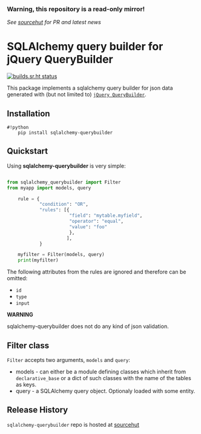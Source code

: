 ### Warning, this repository is a read-only mirror!
*See [sourcehut](https://github.com/ocurero/sqlalchemy-querybuilder) for PR and latest news*

SQLAlchemy query builder for jQuery QueryBuilder
================================================

[![builds.sr.ht
status](https://builds.sr.ht/~ocurero/sqlalchemy-querybuilder/.build.yml.svg)](https://builds.sr.ht/~ocurero/sqlalchemy-querybuilder/.build.yml?)

This package implements a sqlalchemy query builder for json data
generated with (but not limited to) [`jQuery QueryBuilder`](http://querybuilder.js.org/).


Installation
------------

    #!python
        pip install sqlalchemy-querybuilder

Quickstart
----------

Using **sqlalchemy-querybuilder** is very simple:

```python

from sqlalchemy_querybuilder import Filter
from myapp import models, query

    rule = {
            "condition": "OR",
            "rules": [{
                       "field": "mytable.myfield",
                       "operator": "equal",
                       "value": "foo"
                       },
                      ],
            }

    myfilter = Filter(models, query)
    print(myfilter)
```

The following attributes from the rules are ignored and therefore can be omitted:

-   `id`
-   `type`
-   `input`

**WARNING**

sqlalchemy-querybuilder does not do any kind of json validation.

Filter class
------------

`Filter` accepts two arguments, `models` and `query`:

-   models - can either be a module defining classes which inherit from
    `declarative_base` or a dict of such classes with the name of the
    tables as keys.
-   query - a SQLAlchemy query object. Optionaly loaded with some
    entity.

Release History
---------------

`sqlalchemy-querybuilder` repo is hosted at [sourcehut](https://github.com/ocurero/sqlalchemy-querybuilder)
